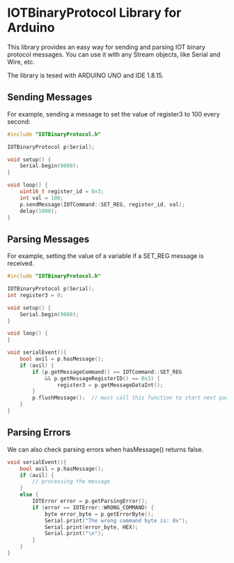IOTBinaryProtocol Library for Arduino
=====================================

This library provides an easy way for sending and parsing IOT binary protocol messages. You can use it with any Stream objects, like Serial and Wire, etc.

The library is tesed with ARDUINO UNO and IDE 1.8.15.

## Sending Messages

For example, sending a message to set the value of register3 to 100 every second:

```c++
#include "IOTBinaryProtocol.h"

IOTBinaryProtocol p(Serial);

void setup() {
    Serial.begin(9600);
}

void loop() {
    uint16_t register_id = 0x3;
    int val = 100;
    p.sendMessage(IOTCommand::SET_REG, register_id, val);
    delay(1000);
}
```

## Parsing Messages

For example, setting the value of a variable if a SET_REG message is received.

```c++
#include "IOTBinaryProtocol.h"

IOTBinaryProtocol p(Serial);
int register3 = 0;

void setup() {
    Serial.begin(9600);
}

void loop() {
}

void serialEvent(){
    bool avil = p.hasMessage();
    if (avil) {
        if (p.getMessageCommand() == IOTCommand::SET_REG
            && p.getMessageRegisterID() == 0x3) {
                register3 = p.getMessageDataInt();
        }
        p.flushMessage();  // must call this function to start next parsing
    }
}
```

## Parsing Errors

We can also check parsing errors when hasMessage() returns false.

```c++
void serialEvent(){
    bool avil = p.hasMessage();
    if (avil) {
        // processing the message
    }
    else {
        IOTError error = p.getParsingError();
        if (error == IOTError::WRONG_COMMAND) {
            byte error_byte = p.getErrorByte();
            Serial.print("The wrong command byte is: 0x");
            Serial.print(error_byte, HEX);
            Serial.print("\n");
        }
    }
}

```
